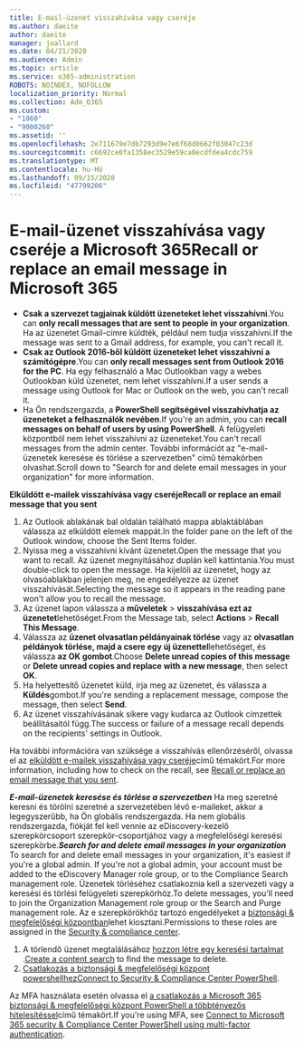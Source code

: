 ```yaml
---
title: E-mail-üzenet visszahívása vagy cseréje
ms.author: daeite
author: daeite
manager: joallard
ms.date: 04/21/2020
ms.audience: Admin
ms.topic: article
ms.service: o365-administration
ROBOTS: NOINDEX, NOFOLLOW
localization_priority: Normal
ms.collection: Adm_O365
ms.custom:
- "1860"
- "9000260"
ms.assetid: ''
ms.openlocfilehash: 2e711679e7db7293d9e7e6f68d0662f03047c23d
ms.sourcegitcommit: c6692ce0fa1358ec3529e59ca0ecdfdea4cdc759
ms.translationtype: MT
ms.contentlocale: hu-HU
ms.lasthandoff: 09/15/2020
ms.locfileid: "47799206"
---
```

# <a name="recall-or-replace-an-email-message-in-microsoft-365"></a><span data-ttu-id="8ef82-102">E-mail-üzenet visszahívása vagy cseréje a Microsoft 365</span><span class="sxs-lookup"><span data-stu-id="8ef82-102">Recall or replace an email message in Microsoft 365</span></span>

- <span data-ttu-id="8ef82-103">**Csak a szervezet tagjainak küldött üzeneteket lehet visszahívni**.</span><span class="sxs-lookup"><span data-stu-id="8ef82-103">You can **only recall messages that are sent to people in your organization**.</span></span> <span data-ttu-id="8ef82-104">Ha az üzenetet Gmail-címre küldték, például nem tudja visszahívni.</span><span class="sxs-lookup"><span data-stu-id="8ef82-104">If the message was sent to a Gmail address, for example, you can't recall it.</span></span>
- <span data-ttu-id="8ef82-105">**Csak az Outlook 2016-ből küldött üzeneteket lehet visszahívni a számítógépre**.</span><span class="sxs-lookup"><span data-stu-id="8ef82-105">You can **only recall messages sent from Outlook 2016 for the PC**.</span></span> <span data-ttu-id="8ef82-106">Ha egy felhasználó a Mac Outlookban vagy a webes Outlookban küld üzenetet, nem lehet visszahívni.</span><span class="sxs-lookup"><span data-stu-id="8ef82-106">If a user sends a message using Outlook for Mac or Outlook on the web, you can't recall it.</span></span>
- <span data-ttu-id="8ef82-107">Ha Ön rendszergazda, a **PowerShell segítségével visszahívhatja az üzeneteket a felhasználók nevében**.</span><span class="sxs-lookup"><span data-stu-id="8ef82-107">If you're an admin, you can **recall messages on behalf of users by using PowerShell**.</span></span> <span data-ttu-id="8ef82-108">A felügyeleti központból nem lehet visszahívni az üzeneteket.</span><span class="sxs-lookup"><span data-stu-id="8ef82-108">You can't recall messages from the admin center.</span></span> <span data-ttu-id="8ef82-109">További információt az "e-mail-üzenetek keresése és törlése a szervezetben" című témakörben olvashat.</span><span class="sxs-lookup"><span data-stu-id="8ef82-109">Scroll down to "Search for and delete email messages in your organization" for more information.</span></span>

<span data-ttu-id="8ef82-110">**Elküldött e-mailek visszahívása vagy cseréje**</span><span class="sxs-lookup"><span data-stu-id="8ef82-110">**Recall or replace an email message that you sent**</span></span>

1. <span data-ttu-id="8ef82-111">Az Outlook ablakának bal oldalán található mappa ablaktáblában válassza az elküldött elemek mappát.</span><span class="sxs-lookup"><span data-stu-id="8ef82-111">In the folder pane on the left of the Outlook window, choose the Sent Items folder.</span></span>
2. <span data-ttu-id="8ef82-112">Nyissa meg a visszahívni kívánt üzenetet.</span><span class="sxs-lookup"><span data-stu-id="8ef82-112">Open the message that you want to recall.</span></span> <span data-ttu-id="8ef82-113">Az üzenet megnyitásához duplán kell kattintania.</span><span class="sxs-lookup"><span data-stu-id="8ef82-113">You must double-click to open the message.</span></span> <span data-ttu-id="8ef82-114">Ha kijelöli az üzenetet, hogy az olvasóablakban jelenjen meg, ne engedélyezze az üzenet visszahívását.</span><span class="sxs-lookup"><span data-stu-id="8ef82-114">Selecting the message so it appears in the reading pane won't allow you to recall the message.</span></span>
3. <span data-ttu-id="8ef82-115">Az üzenet lapon válassza a **műveletek**  >  **visszahívása ezt az üzenetet**lehetőséget.</span><span class="sxs-lookup"><span data-stu-id="8ef82-115">From the Message tab, select **Actions** > **Recall This Message**.</span></span>
4. <span data-ttu-id="8ef82-116">Válassza az **üzenet olvasatlan példányainak törlése** vagy az **olvasatlan példányok törlése, majd a csere egy új üzenettel**lehetőséget, és válassza **az OK gombot**.</span><span class="sxs-lookup"><span data-stu-id="8ef82-116">Choose **Delete unread copies of this message** or **Delete unread copies and replace with a new message**, then select **OK**.</span></span>
5. <span data-ttu-id="8ef82-117">Ha helyettesítő üzenetet küld, írja meg az üzenetet, és válassza a **Küldés**gombot.</span><span class="sxs-lookup"><span data-stu-id="8ef82-117">If you're sending a replacement message, compose the message, then select **Send**.</span></span>
6. <span data-ttu-id="8ef82-118">Az üzenet visszahívásának sikere vagy kudarca az Outlook címzettek beállításaitól függ.</span><span class="sxs-lookup"><span data-stu-id="8ef82-118">The success or failure of a message recall depends on the recipients' settings in Outlook.</span></span>

<span data-ttu-id="8ef82-119">Ha további információra van szüksége a visszahívás ellenőrzéséről, olvassa el az [elküldött e-mailek visszahívása vagy cseréje](https://support.office.com/article/35027f88-d655-4554-b4f8-6c0729a723a0)című témakört.</span><span class="sxs-lookup"><span data-stu-id="8ef82-119">For more information, including how to check on the recall, see [Recall or replace an email message that you sent](https://support.office.com/article/35027f88-d655-4554-b4f8-6c0729a723a0).</span></span>

<span data-ttu-id="8ef82-120">***E-mail-üzenetek keresése és törlése a szervezetben*** Ha meg szeretné keresni és törölni szeretné a szervezetében lévő e-maileket, akkor a legegyszerűbb, ha Ön globális rendszergazda. Ha nem globális rendszergazda, fiókját fel kell vennie az eDiscovery-kezelő szerepkörcsoport szerepkör-csoportjához vagy a megfelelőségi keresési szerepkörbe.</span><span class="sxs-lookup"><span data-stu-id="8ef82-120">***Search for and delete email messages in your organization*** To search for and delete email messages in your organization, it's easiest if you're a global admin. If you're not a global admin, your account must be added to the eDiscovery Manager role group, or to the Compliance Search management role.</span></span> <span data-ttu-id="8ef82-121">Üzenetek törléséhez csatlakoznia kell a szervezeti vagy a keresési és törlési felügyeleti szerepkörhöz.</span><span class="sxs-lookup"><span data-stu-id="8ef82-121">To delete messages, you'll need to join the Organization Management role group or the Search and Purge management role.</span></span> <span data-ttu-id="8ef82-122">Az e szerepkörökhöz tartozó engedélyeket a [biztonsági & megfelelőségi központban](https://protection.office.com/)lehet kiosztani.</span><span class="sxs-lookup"><span data-stu-id="8ef82-122">Permissions to these roles are assigned in the [Security & compliance center](https://protection.office.com/).</span></span>

1. <span data-ttu-id="8ef82-123">A törlendő üzenet megtalálásához [hozzon létre egy keresési tartalmat](https://docs.microsoft.com/microsoft-365/compliance/content-search) .</span><span class="sxs-lookup"><span data-stu-id="8ef82-123">[Create a content search](https://docs.microsoft.com/microsoft-365/compliance/content-search) to find the message to delete.</span></span>
2. <span data-ttu-id="8ef82-124">[Csatlakozás a biztonsági & megfelelőségi központ powershellhez](https://docs.microsoft.com/powershell/exchange/office-365-scc/connect-to-scc-powershell/connect-to-scc-powershell?view=exchange-ps)</span><span class="sxs-lookup"><span data-stu-id="8ef82-124">[Connect to Security & Compliance Center PowerShell](https://docs.microsoft.com/powershell/exchange/office-365-scc/connect-to-scc-powershell/connect-to-scc-powershell?view=exchange-ps).</span></span> 

<span data-ttu-id="8ef82-125">Az MFA használata esetén olvassa el [a csatlakozás a Microsoft 365 biztonsági & megfelelőségi központ PowerShell a többtényezős hitelesítéssel](https://docs.microsoft.com/powershell/exchange/office-365-scc/connect-to-scc-powershell/mfa-connect-to-scc-powershell?view=exchange-ps)című témakört.</span><span class="sxs-lookup"><span data-stu-id="8ef82-125">If you're using MFA, see [Connect to Microsoft 365 security & Compliance Center PowerShell using multi-factor authentication](https://docs.microsoft.com/powershell/exchange/office-365-scc/connect-to-scc-powershell/mfa-connect-to-scc-powershell?view=exchange-ps).</span></span> 
